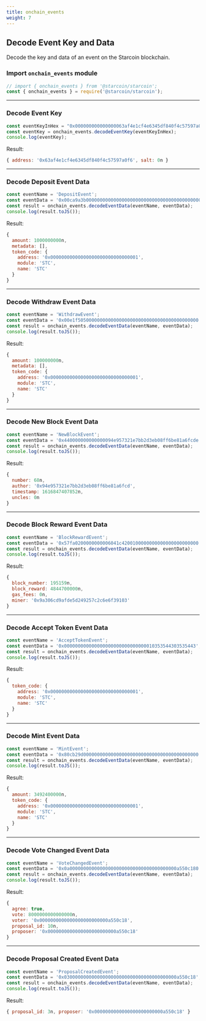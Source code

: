 ```yaml
---
title: onchain_events
weight: 7
---
```


##  Decode Event Key and Data

Decode the key and data of an event on the Starcoin blockchain.

### Import `onchain_events` module

```js
// import { onchain_events } from '@starcoin/starcoin';
const { onchain_events } = require('@starcoin/starcoin');
```

---

### Decode Event Key

```js
const eventKeyInHex = "0x000000000000000063af4e1cf4e6345df840f4c57597a0f6";
const eventKey = onchain_events.decodeEventKey(eventKeyInHex);
console.log(eventKey);
```

Result: 
```js
{ address: '0x63af4e1cf4e6345df840f4c57597a0f6', salt: 0n }
```
---

### Decode Deposit Event Data

```js
const eventName = 'DepositEvent';
const eventData = '0x00ca9a3b00000000000000000000000000000000000000000000000000000001035354430353544300';
const result = onchain_events.decodeEventData(eventName, eventData);
console.log(result.toJS());
```

Result: 
```js
{
  amount: 1000000000n,
  metadata: [],
  token_code: {
    address: '0x00000000000000000000000000000001',
    module: 'STC',
    name: 'STC'
  }
}
```

---

### Decode Withdraw Event Data

```js
const eventName = 'WithdrawEvent';
const eventData = '0x00e1f50500000000000000000000000000000000000000000    000000000000001035354430353544300';
const result = onchain_events.decodeEventData(eventName, eventData);
console.log(result.toJS());
```

Result: 
```js
{
  amount: 100000000n,
  metadata: [],
  token_code: {
    address: '0x00000000000000000000000000000001',
    module: 'STC',
    name: 'STC'
  }
}
```

---

### Decode New Block Event Data

```js
const eventName = 'NewBlockEvent';
const eventData = '0x440000000000000094e957321e7bb2d3eb08ff6be81a6fcde    c8a9d73780100000000000000000000';
const result = onchain_events.decodeEventData(eventName, eventData);
console.log(result.toJS());
```

Result: 
```js
{
  number: 68n,
  author: '0x94e957321e7bb2d3eb08ff6be81a6fcd',
  timestamp: 1616847407852n,
  uncles: 0n
}
```

---

### Decode Block Reward Event Data

```js
const eventName = 'BlockRewardEvent';
const eventData = '0x57fa0200000000006041c4200100000000000000000000000    00000000000000000000000000000009a306cd9afde5d249257c2c6e6f39103';
const result = onchain_events.decodeEventData(eventName, eventData);
console.log(result.toJS());
```

Result: 
```js
{
  block_number: 195159n,
  block_reward: 4844700000n,
  gas_fees: 0n,
  miner: '0x9a306cd9afde5d249257c2c6e6f39103'
}
```
---

### Decode Accept Token Event Data

```js
const eventName = 'AcceptTokenEvent';
const eventData = '0x000000000000000000000000000000010353544303535443';
const result = onchain_events.decodeEventData(eventName, eventData);
console.log(result.toJS());
```

Result: 
```js
{
  token_code: {
    address: '0x00000000000000000000000000000001',
    module: 'STC',
    name: 'STC'
  }
}
```
---

### Decode Mint Event Data

```js
const eventName = 'MintEvent';
const eventData = '0x80cb29d000000000000000000000000000000000000000000    0000000000000010353544303535443';
const result = onchain_events.decodeEventData(eventName, eventData);
console.log(result.toJS());
```

Result: 
```js
{
  amount: 3492400000n,
  token_code: {
    address: '0x00000000000000000000000000000001',
    module: 'STC',
    name: 'STC'
  }
}
```
---

### Decode Vote Changed Event Data

```js
const eventName = 'VoteChangedEvent';
const eventData = '0x0a000000000000000000000000000000000000000a550c180    000000000000000000000000a550c180100003426f56b1c000000000000000000';
const result = onchain_events.decodeEventData(eventName, eventData);
console.log(result.toJS());
```

Result: 
```js
{
  agree: true,
  vote: 8000000000000000n,
  voter: '0x0000000000000000000000000a550c18',
  proposal_id: 10n,
  proposer: '0x0000000000000000000000000a550c18'
}
```

---

### Decode Proposal Created Event Data

```js
const eventName = 'ProposalCreatedEvent';
const eventData = '0x03000000000000000000000000000000000000000a550c18';
const result = onchain_events.decodeEventData(eventName, eventData);
console.log(result.toJS());
```

Result: 
```js
{ proposal_id: 3n, proposer: '0x0000000000000000000000000a550c18' }
```